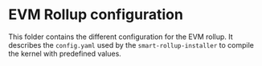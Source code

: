 # EVM Rollup configuration

This folder contains the different configuration for the EVM rollup. It describes
the `config.yaml` used by the `smart-rollup-installer` to compile the kernel with
predefined values.

